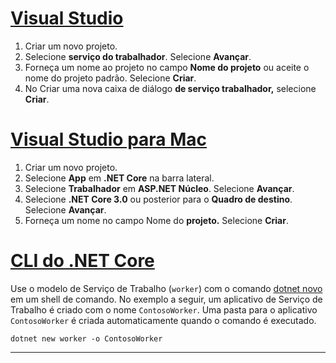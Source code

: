 # <a name="visual-studio"></a>[Visual Studio](#tab/visual-studio)

1. Criar um novo projeto.
1. Selecione **serviço do trabalhador**. Selecione **Avançar**.
1. Forneça um nome ao projeto no campo **Nome do projeto** ou aceite o nome do projeto padrão. Selecione **Criar**.
1. No Criar uma nova caixa de diálogo **de serviço trabalhador,** selecione **Criar**.

# <a name="visual-studio-for-mac"></a>[Visual Studio para Mac](#tab/visual-studio-mac)

1. Criar um novo projeto.
1. Selecione **App** em **.NET Core** na barra lateral.
1. Selecione **Trabalhador** em **ASP.NET Núcleo**. Selecione **Avançar**.
1. Selecione **.NET Core 3.0** ou posterior para o **Quadro de destino**. Selecione **Avançar**.
1. Forneça um nome no campo Nome do **projeto.** Selecione **Criar**.

# <a name="net-core-cli"></a>[CLI do .NET Core](#tab/netcore-cli)

Use o modelo de Serviço de Trabalho (`worker`) com o comando [dotnet novo](/dotnet/core/tools/dotnet-new) em um shell de comando. No exemplo a seguir, um aplicativo de Serviço de Trabalho é criado com o nome `ContosoWorker`. Uma pasta para o aplicativo `ContosoWorker` é criada automaticamente quando o comando é executado.

```dotnetcli
dotnet new worker -o ContosoWorker
```

---
